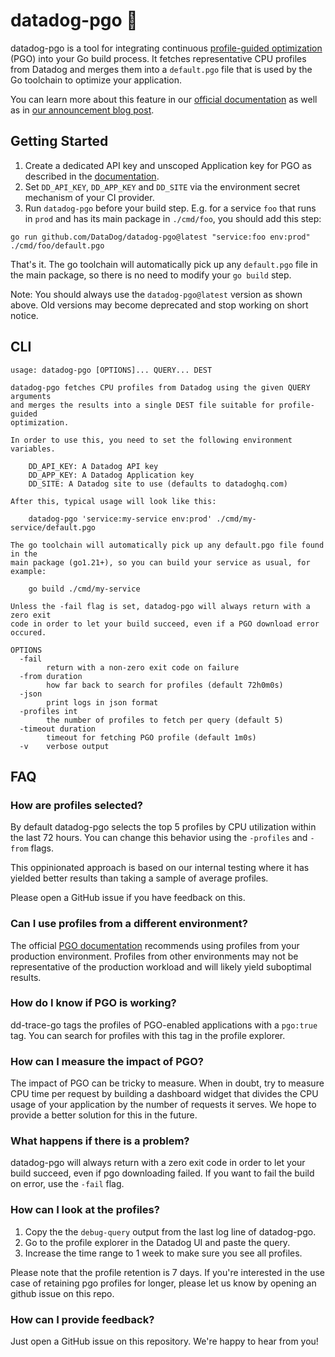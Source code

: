 # datadog-pgo 🚀

datadog-pgo is a tool for integrating continuous [profile-guided optimization](https://go.dev/doc/pgo) (PGO) into your Go build process. It fetches representative CPU profiles from Datadog and merges them into a `default.pgo` file that is used by the Go toolchain to optimize your application.

You can learn more about this feature in our [official documentation](https://docs.datadoghq.com/profiler/guide/save-cpu-in-production-with-go-pgo/) as well as in [our announcement blog post](https://www.datadoghq.com/blog/datadog-pgo-go/).


## Getting Started

1. Create a dedicated API key and unscoped Application key for PGO as described in the [documentation](https://docs.datadoghq.com/account_management/api-app-keys/).
2. Set `DD_API_KEY`, `DD_APP_KEY` and `DD_SITE` via the environment secret mechanism of your CI provider.
3. Run `datadog-pgo` before your build step. E.g. for a service `foo` that runs in `prod` and has its main package in `./cmd/foo`, you should add this step:

```
go run github.com/DataDog/datadog-pgo@latest "service:foo env:prod" ./cmd/foo/default.pgo
```

That's it. The go toolchain will automatically pick up any `default.pgo` file in the main package, so there is no need to modify your `go build` step.

Note: You should always use the `datadog-pgo@latest` version as shown above. Old versions may become deprecated and stop working on short notice.


## CLI

<!-- scripts/update_readme.go -->
```
usage: datadog-pgo [OPTIONS]... QUERY... DEST

datadog-pgo fetches CPU profiles from Datadog using the given QUERY arguments
and merges the results into a single DEST file suitable for profile-guided
optimization.

In order to use this, you need to set the following environment variables.

	DD_API_KEY: A Datadog API key
	DD_APP_KEY: A Datadog Application key
	DD_SITE: A Datadog site to use (defaults to datadoghq.com)

After this, typical usage will look like this:

	datadog-pgo 'service:my-service env:prod' ./cmd/my-service/default.pgo

The go toolchain will automatically pick up any default.pgo file found in the
main package (go1.21+), so you can build your service as usual, for example:

	go build ./cmd/my-service

Unless the -fail flag is set, datadog-pgo will always return with a zero exit
code in order to let your build succeed, even if a PGO download error occured.

OPTIONS
  -fail
    	return with a non-zero exit code on failure
  -from duration
    	how far back to search for profiles (default 72h0m0s)
  -json
    	print logs in json format
  -profiles int
    	the number of profiles to fetch per query (default 5)
  -timeout duration
    	timeout for fetching PGO profile (default 1m0s)
  -v	verbose output
```
<!-- scripts/update_readme.go -->

## FAQ

### How are profiles selected?

By default datadog-pgo selects the top 5 profiles by CPU utilization within the last 72 hours. You can change this behavior using the `-profiles` and `-from` flags.

This oppinionated approach is based on our internal testing where it has yielded better results than taking a sample of average profiles.

Please open a GitHub issue if you have feedback on this.

### Can I use profiles from a different environment?

The official [PGO documentation](https://go.dev/doc/pgo) recommends using profiles from your production environment. Profiles from other environments may not be representative of the production workload and will likely yield suboptimal results.

### How do I know if PGO is working?

dd-trace-go tags the profiles of PGO-enabled applications with a `pgo:true` tag. You can search for profiles with this tag in the profile explorer.

### How can I measure the impact of PGO?

The impact of PGO can be tricky to measure. When in doubt, try to measure CPU time per request by building a dashboard widget that divides the CPU usage of your application by the number of requests it serves. We hope to provide a better solution for this in the future.

### What happens if there is a problem?

datadog-pgo will always return with a zero exit code in order to let your build succeed, even if pgo downloading failed. If you want to fail the build on error, use the `-fail` flag.

### How can I look at the profiles?

1. Copy the the `debug-query` output from the last log line of datadog-pgo.
2. Go to the profile explorer in the Datadog UI and paste the query.
3. Increase the time range to 1 week to make sure you see all profiles.

Please note that the profile retention is 7 days. If you're interested in the use case of retaining pgo profiles for longer, please let us know by opening an github issue on this repo.

### How can I provide feedback?

Just open a GitHub issue on this repository. We're happy to hear from you!
